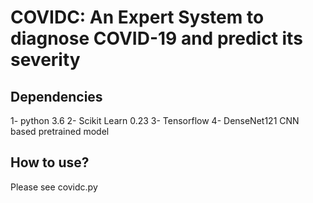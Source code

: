 # COVIDC: An Expert System to diagnose COVID-19 and predict its severity
## Dependencies
1- python 3.6 
2- Scikit Learn 0.23 
3- Tensorflow 
4- DenseNet121 CNN based pretrained model

## How to use?
Please see covidc.py
